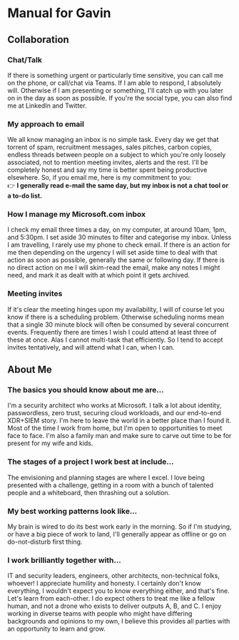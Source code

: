 # Manual for Gavin

## Collaboration
### Chat/Talk
If there is something urgent or particularly time sensitive, you can call me on the phone, or call/chat via Teams. If I am able to respond, I absolutely will. Otherwise if I am presenting or something, I'll catch up with you later on in the day as soon as possible.
If you're the social type, you can also find me at LinkedIn and Twitter.
### My approach to email
We all know managing an inbox is no simple task. Every day we get that torrent of spam, recruitment messages, sales pitches, carbon copies, endless threads between people on a subject to which you're only loosely associated, not to mention meeting invites, alerts and the rest. I'll be completely honest and say my time is better spent being productive elsewhere. So, if you email me, here is my commitment to you:<br>
👉 **I generally read e-mail the same day, but my inbox is not a chat tool or a to-do list.**

### How I manage my Microsoft.com inbox
I check my email three times a day, on my computer, at around 10am, 1pm, and 5:30pm. I set aside 30 minutes to filter and categorise my inbox.
Unless I am travelling, I rarely use my phone to check email. 
If there is an action for me then depending on the urgency I will set aside time to deal with that action as soon as possible, generally the same or following day.
If there is no direct action on me I will skim-read the email, make any notes I might need, and mark it as dealt with at which point it gets archived.
### Meeting invites
If it's clear the meeting hinges upon my availability, I will of course let you know if there is a scheduling problem.
Otherwise scheduling norms mean that a single 30 minute block will often be consumed by several concurrent events.
Frequently there are times I wish I could attend at least three of these at once. Alas I cannot multi-task that efficiently. So I tend to accept invites tentatively, and will attend what I can, when I can.

## About Me
### The basics you should know about me are...
I'm a security architect who works at Microsoft. I talk a lot about identity, passwordless, zero trust, securing cloud workloads, and our end-to-end XDR+SIEM story. I'm here to leave the world in a better place than I found it. Most of the time I work from home, but I'm open to opportunities to meet face to face. I'm also a family man and make sure to carve out time to be for present for my wife and kids.

### The stages of a project I work best at include...
The envisioning and planning stages are where I excel. I love being presented with a challenge, getting in a room with a bunch of talented people and a whiteboard, then thrashing out a solution.

### My best working patterns look like...
My brain is wired to do its best work early in the morning. So if I'm studying, or have a big piece of work to land, I'll generally appear as offline or go on do-not-disturb first thing.

### I work brilliantly together with...
IT and security leaders, engineers, other architects, non-technical folks, whoever! I appreciate humility and honesty. I certainly don't know everything, I wouldn't expect you to know everything either, and that's fine. Let's learn from each-other. I do expect others to treat me like a fellow human, and not a drone who exists to deliver outputs A, B, and C. I enjoy working in diverse teams with people who might have differing backgrounds and opinions to my own, I believe this provides all parties with an opportunity to learn and grow.
